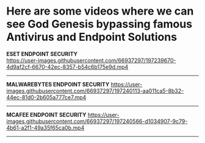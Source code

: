 # Here are some videos where we can see God Genesis bypassing famous Antivirus and Endpoint Solutions


**ESET ENDPOINT SECURITY**  
https://user-images.githubusercontent.com/66937297/197239670-4d9af2cf-6670-42ec-8357-b54c6b175e9d.mp4

---

**MALWAREBYTES ENDPOINT SECURITY**
https://user-images.githubusercontent.com/66937297/197240113-aa011ca5-8b32-44ec-81d0-2b605a777ce7.mp4

---

**MCAFEE ENDPOINT SECURITY**
https://user-images.githubusercontent.com/66937297/197240566-d1034907-9c79-4b61-a2f1-49a35f65ca0b.mp4

---

